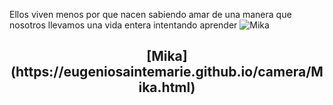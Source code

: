 Ellos viven menos por que nacen sabiendo amar de una manera que nosotros llevamos una vida entera intentando aprender
![Mika]({{site.baseurl}}/img/posts/in-post/2022-01-04-Mika.jpg)
<h2 style="text-align: center;">[Mika](https://eugeniosaintemarie.github.io/camera/Mika.html)</h2>